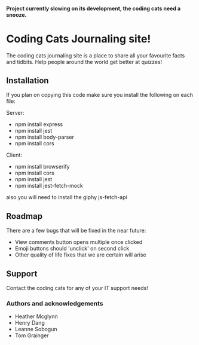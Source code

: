 #### Project currently slowing on its development, the coding cats need a snooze.

# Coding Cats Journaling site!

The coding cats journaling site is a place to share all your favourite facts and tidbits. Help people around the world get better at quizzes!

## Installation
If you plan on copying this code make sure you install the following on each file:

Server:

- npm install express
- npm install jest
- npm install body-parser
- npm install cors

Client:

- npm install browserify
- npm install cors
- npm install jest
- npm install jest-fetch-mock

also you will need to install the giphy js-fetch-api

## Roadmap

There are a few bugs that will be fixed in the near future:
- View comments button opens multiple once clicked
- Emoji buttons should 'unclick' on second click
- Other quality of life fixes that we are certain will arise

## Support
Contact the coding cats for any of your IT support needs!


### Authors and acknowledgements
- Heather Mcglynn
- Henry Dang
- Leanne Sobogun
- Tom Grainger
